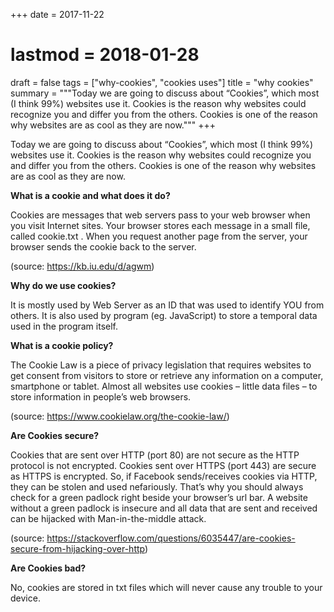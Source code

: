 +++
date = 2017-11-22
# lastmod = 2018-01-28
draft = false
tags = ["why-cookies", "cookies uses"]
title = "why cookies"
summary = """Today we are going to discuss about “Cookies”, which most (I think 99%) websites use it. Cookies is the reason why websites could recognize you and differ you from the others. Cookies is one of the reason why websites are as cool as they are now."""
+++

Today we are going to discuss about “Cookies”, which most (I think 99%) websites use it. Cookies is the reason why websites could recognize you and differ you from the others. Cookies is one of the reason why websites are as cool as they are now.

**What is a cookie and what does it do?**

Cookies are messages that web servers pass to your web browser when you visit Internet sites. Your browser stores each message in a small file, called cookie.txt . When you request another page from the server, your browser sends the cookie back to the server.

(source: https://kb.iu.edu/d/agwm)

**Why do we use cookies?**

It is mostly used by Web Server as an ID that was used to identify YOU from others. It is also used by program (eg. JavaScript) to store a temporal data used in the program itself.

**What is a cookie policy?**

The Cookie Law is a piece of privacy legislation that requires websites to get consent from visitors to store or retrieve any information on a computer, smartphone or tablet. Almost all websites use cookies – little data files – to store information in people’s web browsers.

(source: https://www.cookielaw.org/the-cookie-law/)

**Are Cookies secure?**

Cookies that are sent over HTTP (port 80) are not secure as the HTTP protocol is not encrypted. Cookies sent over HTTPS (port 443) are secure as HTTPS is encrypted. So, if Facebook sends/receives cookies via HTTP, they can be stolen and used nefariously. That’s why you should always check for a green padlock right beside your browser’s url bar. A website without a green padlock is insecure and all data that are sent and received can be hijacked with Man-in-the-middle attack.

(source: https://stackoverflow.com/questions/6035447/are-cookies-secure-from-hijacking-over-http)

**Are Cookies bad?**

No, cookies are stored in txt files which will never cause any trouble to your device.
